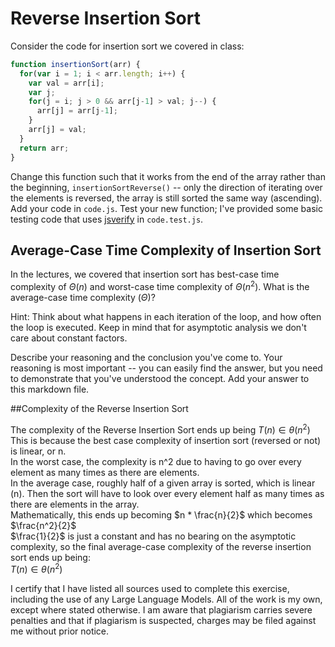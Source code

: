# Reverse Insertion Sort

Consider the code for insertion sort we covered in class:

```javascript
function insertionSort(arr) {
  for(var i = 1; i < arr.length; i++) {
    var val = arr[i];
    var j;
    for(j = i; j > 0 && arr[j-1] > val; j--) {
      arr[j] = arr[j-1];
    }
    arr[j] = val;
  }
  return arr;
}
```

Change this function such that it works from the end of the array rather than
the beginning, `insertionSortReverse()` -- only the direction of
iterating over the elements is reversed, the array is still sorted the same way
(ascending). Add your code in `code.js`. Test your new function; I've provided
some basic testing code that uses [jsverify](https://jsverify.github.io/) in
`code.test.js`.

## Average-Case Time Complexity of Insertion Sort

In the lectures, we covered that insertion sort has best-case time complexity of
$\Theta(n)$ and worst-case time complexity of $\Theta(n^2)$. What is the
average-case time complexity ($\Theta$)?

Hint: Think about what happens in each iteration of the loop, and how often the
loop is executed. Keep in mind that for asymptotic analysis we don't care about
constant factors.

Describe your reasoning and the conclusion you've come to. Your reasoning is
most important -- you can easily find the answer, but you need to demonstrate
that you've understood the concept. Add your answer to this markdown file.

##Complexity of the Reverse Insertion Sort

The complexity of the Reverse Insertion Sort ends up being $T(n) \in \theta(n^2)$  
This is because the best case complexity of insertion sort (reversed or not) is linear, or n.  
In the worst case, the complexity is n^2 due to having to go over every element as many times as there are elements.  
In the average case, roughly half of a given array is sorted, which is linear (n). Then the sort will have to look over every element half as many times as there are elements in the array.  
Mathematically, this ends up becoming $n * \frac{n}{2}$  which becomes $\frac{n^2}{2}$  
$\frac{1}{2}$ is just a constant and has no bearing on the asymptotic complexity, so the final average-case complexity of the reverse insertion sort ends up being:  
$T(n) \in \theta(n^2)$

I certify that I have listed all sources used to complete this exercise, including the use of any Large Language Models. All of the work is my own, except where stated otherwise. I am aware that plagiarism carries severe penalties and that if plagiarism is suspected, charges may be filed against me without prior notice.

